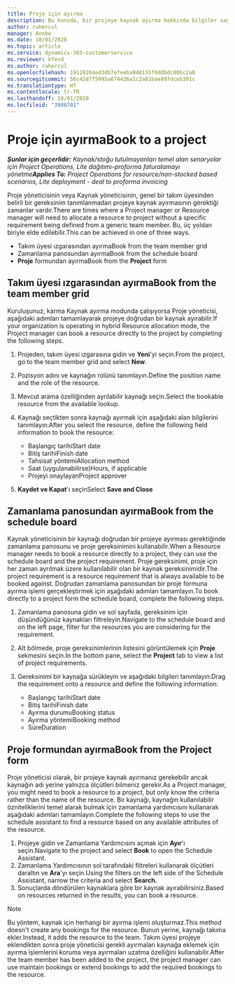 ```yaml
---
title: Proje için ayırma
description: Bu konuda, bir projeye kaynak ayırma hakkında bilgiler sağlanmaktadır.
author: ruhercul
manager: Annbe
ms.date: 10/01/2020
ms.topic: article
ms.service: dynamics-365-customerservice
ms.reviewer: kfend
ms.author: ruhercul
ms.openlocfilehash: 19128264ed3db7efeeba948155f0ddbdc806c2a0
ms.sourcegitcommit: 56c42d7f5995a674426a1c2a81bae897dceb391c
ms.translationtype: HT
ms.contentlocale: tr-TR
ms.lasthandoff: 10/01/2020
ms.locfileid: "3908701"
---
```

# <a name="book-to-a-project"></a><span data-ttu-id="0e917-103">Proje için ayırma</span><span class="sxs-lookup"><span data-stu-id="0e917-103">Book to a project</span></span>

<span data-ttu-id="0e917-104">_**Şunlar için geçerlidir:** Kaynak/stoğu tutulmayanları temel alan senaryolar için Project Operations, Lite dağıtımı-proforma faturalamayı yönetme_</span><span class="sxs-lookup"><span data-stu-id="0e917-104">_**Applies To:** Project Operations for resource/non-stocked based scenarios, Lite deployment - deal to proforma invoicing_</span></span>

<span data-ttu-id="0e917-105">Proje yöneticisinin veya Kaynak yöneticisinin, genel bir takım üyesinden belirli bir gereksinim tanımlanmadan projeye kaynak ayırmasının gerektiği zamanlar vardır.</span><span class="sxs-lookup"><span data-stu-id="0e917-105">There are times where a Project manager or Resource manager will need to allocate a resource to project without a specific requirement being defined from a generic team member.</span></span> <span data-ttu-id="0e917-106">Bu, üç yoldan biriyle elde edilebilir.</span><span class="sxs-lookup"><span data-stu-id="0e917-106">This can be achieved in one of three ways.</span></span>

- <span data-ttu-id="0e917-107">Takım üyesi ızgarasından ayırma</span><span class="sxs-lookup"><span data-stu-id="0e917-107">Book from the team member grid</span></span>
- <span data-ttu-id="0e917-108">Zamanlama panosundan ayırma</span><span class="sxs-lookup"><span data-stu-id="0e917-108">Book from the schedule board</span></span>
- <span data-ttu-id="0e917-109">**Proje** formundan ayırma</span><span class="sxs-lookup"><span data-stu-id="0e917-109">Book from the **Project** form</span></span>

## <a name="book-from-the-team-member-grid"></a><span data-ttu-id="0e917-110">Takım üyesi ızgarasından ayırma</span><span class="sxs-lookup"><span data-stu-id="0e917-110">Book from the team member grid</span></span>

<span data-ttu-id="0e917-111">Kuruluşunuz, karma Kaynak ayırma modunda çalışıyorsa Proje yöneticisi, aşağıdaki adımları tamamlayarak projeye doğrudan bir kaynak ayırabilir.</span><span class="sxs-lookup"><span data-stu-id="0e917-111">If your organization is operating in hybrid Resource allocation mode, the Project manager can book a resource directly to the project by completing the following steps.</span></span>

1. <span data-ttu-id="0e917-112">Projeden, takım üyesi ızgarasına gidin ve **Yeni**'yi seçin.</span><span class="sxs-lookup"><span data-stu-id="0e917-112">From the project, go to the team member grid and select **New**.</span></span>
2. <span data-ttu-id="0e917-113">Pozisyon adını ve kaynağın rolünü tanımlayın.</span><span class="sxs-lookup"><span data-stu-id="0e917-113">Define the position name and the role of the resource.</span></span>
3. <span data-ttu-id="0e917-114">Mevcut arama özelliğinden ayrılabilir kaynağı seçin.</span><span class="sxs-lookup"><span data-stu-id="0e917-114">Select the bookable resource from the available lookup.</span></span>
4. <span data-ttu-id="0e917-115">Kaynağı seçtikten sonra kaynağı ayırmak için aşağıdaki alan bilgilerini tanımlayın:</span><span class="sxs-lookup"><span data-stu-id="0e917-115">After you select the resource, define the following field information to book the resource:</span></span>

    - <span data-ttu-id="0e917-116">Başlangıç tarihi</span><span class="sxs-lookup"><span data-stu-id="0e917-116">Start date</span></span>
    - <span data-ttu-id="0e917-117">Bitiş tarihi</span><span class="sxs-lookup"><span data-stu-id="0e917-117">Finish date</span></span>
    - <span data-ttu-id="0e917-118">Tahsisat yöntemi</span><span class="sxs-lookup"><span data-stu-id="0e917-118">Allocation method</span></span>
    - <span data-ttu-id="0e917-119">Saat (uygulanabilirse)</span><span class="sxs-lookup"><span data-stu-id="0e917-119">Hours, if applicable</span></span>
    - <span data-ttu-id="0e917-120">Projeyi onaylayan</span><span class="sxs-lookup"><span data-stu-id="0e917-120">Project approver</span></span>

6. <span data-ttu-id="0e917-121">**Kaydet ve Kapat**'ı seçin</span><span class="sxs-lookup"><span data-stu-id="0e917-121">Select **Save and Close**</span></span>

## <a name="book-from-the-schedule-board"></a><span data-ttu-id="0e917-122">Zamanlama panosundan ayırma</span><span class="sxs-lookup"><span data-stu-id="0e917-122">Book from the schedule board</span></span>

<span data-ttu-id="0e917-123">Kaynak yöneticisinin bir kaynağı doğrudan bir projeye ayırması gerektiğinde zamanlama panosunu ve proje gereksinimini kullanabilir.</span><span class="sxs-lookup"><span data-stu-id="0e917-123">When a Resource manager needs to book a resource directly to a project, they can use the schedule board and the project requirement.</span></span> <span data-ttu-id="0e917-124">Proje gereksinimi, proje için her zaman ayrılmak üzere kullanılabilir olan bir kaynak gereksinimidir.</span><span class="sxs-lookup"><span data-stu-id="0e917-124">The project requirement is a resource requirement that is always available to be booked against.</span></span> <span data-ttu-id="0e917-125">Doğrudan zamanlama panosundan bir proje formuna ayırma işlemi gerçekleştirmek için aşağıdaki adımları tamamlayın.</span><span class="sxs-lookup"><span data-stu-id="0e917-125">To book directly to a project form the schedule board, complete the following steps.</span></span>

1. <span data-ttu-id="0e917-126">Zamanlama panosuna gidin ve sol sayfada, gereksinim için düşündüğünüz kaynakları filtreleyin.</span><span class="sxs-lookup"><span data-stu-id="0e917-126">Navigate to the schedule board and on the left page, filter for the resources you are considering for the requirement.</span></span>
2. <span data-ttu-id="0e917-127">Alt bölmede, proje gereksinimlerinin listesini görüntülemek için **Proje** sekmesini seçin.</span><span class="sxs-lookup"><span data-stu-id="0e917-127">In the bottom pane, select the **Project** tab to view a list of project requirements.</span></span>
3. <span data-ttu-id="0e917-128">Gereksinimi bir kaynağa sürükleyin ve aşağıdaki bilgileri tanımlayın:</span><span class="sxs-lookup"><span data-stu-id="0e917-128">Drag the requirement onto a resource and define the following information:</span></span>

    - <span data-ttu-id="0e917-129">Başlangıç tarihi</span><span class="sxs-lookup"><span data-stu-id="0e917-129">Start date</span></span>
    - <span data-ttu-id="0e917-130">Bitiş tarihi</span><span class="sxs-lookup"><span data-stu-id="0e917-130">Finish date</span></span>
    - <span data-ttu-id="0e917-131">Ayırma durumu</span><span class="sxs-lookup"><span data-stu-id="0e917-131">Booking status</span></span>
    - <span data-ttu-id="0e917-132">Ayırma yöntemi</span><span class="sxs-lookup"><span data-stu-id="0e917-132">Booking method</span></span>
    - <span data-ttu-id="0e917-133">Süre</span><span class="sxs-lookup"><span data-stu-id="0e917-133">Duration</span></span>

## <a name="book-from-the-project-form"></a><span data-ttu-id="0e917-134">Proje formundan ayırma</span><span class="sxs-lookup"><span data-stu-id="0e917-134">Book from the Project form</span></span>

<span data-ttu-id="0e917-135">Proje yöneticisi olarak, bir projeye kaynak ayırmanız gerekebilir ancak kaynağın adı yerine yalnızca ölçütleri bilmeniz gerekir.</span><span class="sxs-lookup"><span data-stu-id="0e917-135">As a Project manager, you might need to book a resource to a project, but only know the criteria rather than the name of the resource.</span></span> <span data-ttu-id="0e917-136">Bir kaynağı, kaynağın kullanılabilir özniteliklerini temel alarak bulmak için zamanlama yardımcısını kullanarak aşağıdaki adımları tamamlayın.</span><span class="sxs-lookup"><span data-stu-id="0e917-136">Complete the following steps to use the schedule assistant to find a resource based on any available attributes of the resource.</span></span> 

1. <span data-ttu-id="0e917-137">Projeye gidin ve Zamanlama Yardımcısını açmak için **Ayır**'ı seçin.</span><span class="sxs-lookup"><span data-stu-id="0e917-137">Navigate to the project and select **Book** to open the Schedule Assistant.</span></span>
2. <span data-ttu-id="0e917-138">Zamanlama Yardımcısının sol tarafındaki filtreleri kullanarak ölçütleri daraltın ve **Ara**'yı seçin.</span><span class="sxs-lookup"><span data-stu-id="0e917-138">Using the filters on the left side of the Schedule Assistant, narrow the criteria and select **Search.**</span></span>
3. <span data-ttu-id="0e917-139">Sonuçlarda döndürülen kaynaklara göre bir kaynak ayırabilirsiniz.</span><span class="sxs-lookup"><span data-stu-id="0e917-139">Based on resources returned in the results, you can book a resource.</span></span>

> [!NOTE]
> <span data-ttu-id="0e917-140">Bu yöntem, kaynak için herhangi bir ayırma işlemi oluşturmaz.</span><span class="sxs-lookup"><span data-stu-id="0e917-140">This method doesn't create any bookings for the resource.</span></span> <span data-ttu-id="0e917-141">Bunun yerine, kaynağı takıma ekler.</span><span class="sxs-lookup"><span data-stu-id="0e917-141">Instead, it adds the resource to the team.</span></span> <span data-ttu-id="0e917-142">Takım üyesi projeye eklendikten sonra proje yöneticisi gerekli ayırmaları kaynağa eklemek için ayırma işlemlerini koruma veya ayırmaları uzatma özelliğini kullanabilir.</span><span class="sxs-lookup"><span data-stu-id="0e917-142">After the team member has been added to the project, the project manager can use maintain bookings or extend bookings to add the required bookings to the resource.</span></span>

